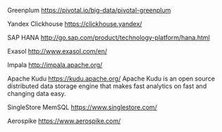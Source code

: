 Greenplum
https://pivotal.io/big-data/pivotal-greenplum

Yandex Clickhouse
https://clickhouse.yandex/

SAP HANA
http://go.sap.com/product/technology-platform/hana.html

Exasol
http://www.exasol.com/en/

Impala
http://impala.apache.org/

Apache Kudu 
https://kudu.apache.org/
Apache Kudu is an open source distributed data storage engine that makes fast analytics on fast and changing data easy.

SingleStore MemSQL 
https://www.singlestore.com/

Aerospike
https://www.aerospike.com/